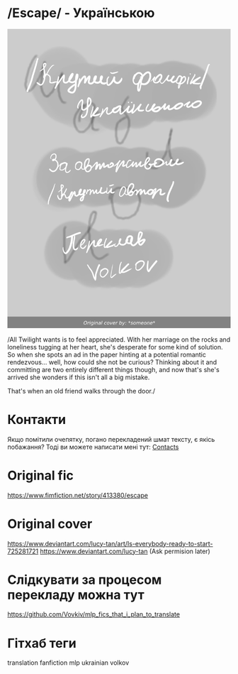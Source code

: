 # /Escape/ - Українською
![обкладинка](https://github.com/Vovkiv/fanfic-translation-template/blob/main/src/cover-ukr.png?raw=true)

/All Twilight wants is to feel appreciated. With her marriage on the rocks and loneliness tugging at her heart, she's desperate for some kind of solution. So when she spots an ad in the paper hinting at a potential romantic rendezvous... well, how could she not be curious? Thinking about it and committing are two entirely different things though, and now that's she's arrived she wonders if this isn't all a big mistake.

That's when an old friend walks through the door./

# Контакти
Якщо помітили очепятку, погано перекладений шмат тексту, є якісь побажання?
Тоді ви можете написати мені тут: [Contacts](https://github.com/Vovkiv/mlp_fics_that_i_plan_to_translate/tree/main#contacts)

# Original fic
https://www.fimfiction.net/story/413380/escape

# Original cover
https://www.deviantart.com/lucy-tan/art/Is-everybody-ready-to-start-725281721
https://www.deviantart.com/lucy-tan (Ask permision later)

# Слідкувати за процесом перекладу можна тут
https://github.com/Vovkiv/mlp_fics_that_i_plan_to_translate

# Гітхаб теги
translation fanfiction mlp ukrainian volkov
